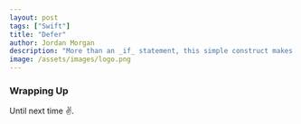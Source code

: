 ```yaml
---
layout: post
tags: ["Swift"]
title: "Defer"
author: Jordan Morgan
description: "More than an _if_ statement, this simple construct makes code safer and readable. But when do you use one or the other?"
image: /assets/images/logo.png
---
```

### Wrapping Up

Until next time ✌️.